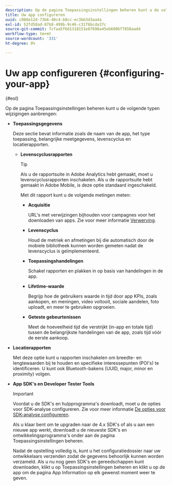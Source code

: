 ```yaml
---
description: Op de pagina Toepassingsinstellingen beheren kunt u de volgende typen wijzigingen aanbrengen
title: Uw app configureren
uuid: c088e12d-73b6-40c4-b8cc-ec3bb3d3aa4a
exl-id: 52fd58ad-87b8-499b-9c46-c3176bcda37c
source-git-commit: 7cfaa5f6d1318151e87698a45eb6006f7850aad4
workflow-type: tm+mt
source-wordcount: '331'
ht-degree: 0%

---
```


# Uw app configureren {#configuring-your-app}

{#eol}

Op de pagina Toepassingsinstellingen beheren kunt u de volgende typen wijzigingen aanbrengen:

* **Toepassingsgegevens**

   Deze sectie bevat informatie zoals de naam van de app, het type toepassing, belangrijke meetgegevens, levenscyclus en locatierapporten.

   * **Levenscyclusrapporten**

      >[!TIP]
      >
      >Als u de rapportsuite in Adobe Analytics hebt gemaakt, moet u levenscyclusrapporten inschakelen. Als u de rapportsuite hebt gemaakt in Adobe Mobile, is deze optie standaard ingeschakeld.

      Met dit rapport kunt u de volgende metingen meten:

      * **Acquisitie**

         URL&#39;s met verwijzingen bijhouden voor campagnes voor het downloaden van apps. Zie voor meer informatie [Verwerving](/help/using/acquisition-main/acquisition-main.md).

      * **Levenscyclus**

         Houd de metriek en afmetingen bij die automatisch door de mobiele bibliotheek kunnen worden gemeten nadat de levenscyclus is geïmplementeerd.

      * **Toepassingshandelingen**

         Schakel rapporten en plakken in op basis van handelingen in de app.

      * **Lifetime-waarde**

         Begrijp hoe de gebruikers waarde in tijd door app KPIs, zoals aankopen, en meningen, video voltooit, sociale aandelen, foto uploadt, en meer te gebruiken opgroeien.

      * **Geteste gebeurtenissen**

         Meet de hoeveelheid tijd die verstrijkt (in-app en totale tijd) tussen de belangrijkste handelingen van de app, zoals tijd vóór de eerste aankoop.

* **Locatierapporten**

   Met deze optie kunt u rapporten inschakelen om breedte- en lengtewaarden bij te houden en specifieke interessepunten (POI&#39;s) te identificeren. U kunt ook Bluetooth-bakens (UUID, major, minor en proximity) volgen.

* **App SDK&#39;s en Developer Tester Tools**

   >[!IMPORTANT]
   >
   >Voordat u de SDK&#39;s en hulpprogramma&#39;s downloadt, moet u de opties voor SDK-analyse configureren. Zie voor meer informatie [De opties voor SDK-analyse configureren](/help/using/c-manage-app-settings/c-mob-confg-app/t-config-analytics/t-config-analytics.md).

   Als u klaar bent om te upgraden naar de 4.x SDK&#39;s of als u aan een nieuwe app werkt, downloadt u de nieuwste SDK&#39;s en ontwikkelingsprogramma&#39;s onder aan de pagina Toepassingsinstellingen beheren.

   Nadat de opstelling volledig is, kunt u het configuratiedossier naar uw ontwikkelaars verzenden zodat de gegevens behoorlijk kunnen worden verzameld. Als u nu nog geen SDK&#39;s en gereedschappen kunt downloaden, klikt u op Toepassingsinstellingen beheren en klikt u op de app om de pagina App Information op elk gewenst moment weer te geven.
